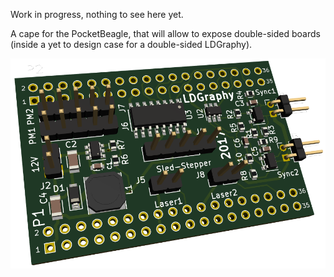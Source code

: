Work in progress, nothing to see here yet.

A cape for the PocketBeagle, that will allow to expose double-sided boards
(inside a yet to design case for a double-sided LDGraphy).

![](../../img/pocket-cape-render.png)
